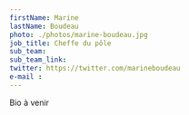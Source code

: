 ```yaml
---
firstName: Marine
lastName: Boudeau
photo: ./photos/marine-boudeau.jpg
job_title: Cheffe du pôle
sub_team:
sub_team_link:
twitter: https://twitter.com/marineboudeau
e-mail :
---
```


Bio à venir
